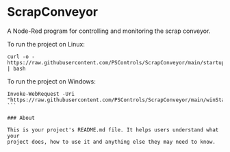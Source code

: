 ScrapConveyor
=============

A Node-Red program for controlling and monitoring the scrap conveyor.

To run the project on Linux: 
```
curl -o - https://raw.githubusercontent.com/PSControls/ScrapConveyor/main/startup.sh | bash
```

To run the project on Windows:
```
Invoke-WebRequest -Uri "https://raw.githubusercontent.com/PSControls/ScrapConveyor/main/winStartUp.sh" ```

### About

This is your project's README.md file. It helps users understand what your
project does, how to use it and anything else they may need to know.

